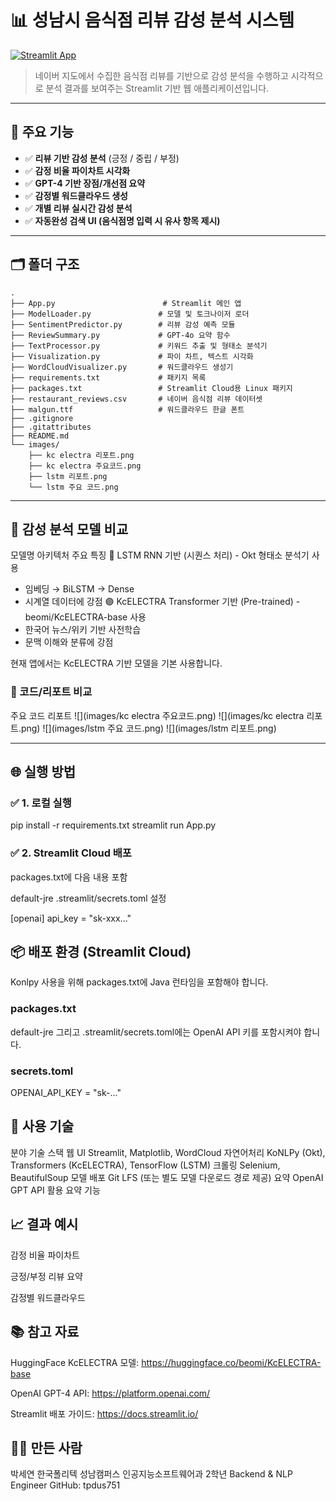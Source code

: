 # 📊 성남시 음식점 리뷰 감성 분석 시스템

[![Streamlit App](https://img.shields.io/badge/Streamlit-Deployed-brightgreen?logo=streamlit)](https://share.streamlit.io/your-deployment-link)

> 네이버 지도에서 수집한 음식점 리뷰를 기반으로 감성 분석을 수행하고 시각적으로 분석 결과를 보여주는 Streamlit 기반 웹 애플리케이션입니다.

---

## 🧠 주요 기능

- ✅ **리뷰 기반 감성 분석** (긍정 / 중립 / 부정)
- ✅ **감정 비율 파이차트 시각화**
- ✅ **GPT-4 기반 장점/개선점 요약**
- ✅ **감정별 워드클라우드 생성**
- ✅ **개별 리뷰 실시간 감성 분석**
- ✅ **자동완성 검색 UI (음식점명 입력 시 유사 항목 제시)**

---

## 🗂️ 폴더 구조

```
.
├── App.py                        # Streamlit 메인 앱
├── ModelLoader.py               # 모델 및 토크나이저 로더
├── SentimentPredictor.py        # 리뷰 감성 예측 모듈
├── ReviewSummary.py             # GPT-4o 요약 함수
├── TextProcessor.py             # 키워드 추출 및 형태소 분석기
├── Visualization.py             # 파이 차트, 텍스트 시각화
├── WordCloudVisualizer.py       # 워드클라우드 생성기
├── requirements.txt             # 패키지 목록
├── packages.txt                 # Streamlit Cloud용 Linux 패키지
├── restaurant_reviews.csv       # 네이버 음식점 리뷰 데이터셋
├── malgun.ttf                   # 워드클라우드 한글 폰트
├── .gitignore
├── .gitattributes
├── README.md
└── images/
    ├── kc electra 리포트.png
    ├── kc electra 주요코드.png
    ├── lstm 리포트.png
    └── lstm 주요 코드.png
```

---

## 🧠 감성 분석 모델 비교

모델명	아키텍처	주요 특징
🔵 LSTM	RNN 기반 (시퀀스 처리)	- Okt 형태소 분석기 사용
- 임베딩 → BiLSTM → Dense
- 시계열 데이터에 강점
🟣 KcELECTRA	Transformer 기반 (Pre-trained)	- beomi/KcELECTRA-base 사용
- 한국어 뉴스/위키 기반 사전학습
- 문맥 이해와 분류에 강점

현재 앱에서는 KcELECTRA 기반 모델을 기본 사용합니다.

### 📌 코드/리포트 비교
주요 코드	리포트
![](images/kc electra 주요코드.png)	![](images/kc electra 리포트.png)
![](images/lstm 주요 코드.png)	![](images/lstm 리포트.png)

---

## 🌐 실행 방법

### ✅ 1. 로컬 실행
pip install -r requirements.txt
streamlit run App.py

### ✅ 2. Streamlit Cloud 배포
packages.txt에 다음 내용 포함


default-jre
.streamlit/secrets.toml 설정


[openai]
api_key = "sk-xxx..."



## 📦 배포 환경 (Streamlit Cloud)
Konlpy 사용을 위해 packages.txt에 Java 런타임을 포함해야 합니다.


### packages.txt
default-jre
그리고 .streamlit/secrets.toml에는 OpenAI API 키를 포함시켜야 합니다.


### secrets.toml
OPENAI_API_KEY = "sk-..."

## 🧹 사용 기술
분야	기술 스택
웹 UI	Streamlit, Matplotlib, WordCloud
자연어처리	KoNLPy (Okt), Transformers (KcELECTRA), TensorFlow (LSTM)
크롤링	Selenium, BeautifulSoup
모델 배포	Git LFS (또는 별도 모델 다운로드 경로 제공)
요약	OpenAI GPT API 활용 요약 기능

## 📈 결과 예시
감정 비율 파이차트

긍정/부정 리뷰 요약

감정별 워드클라우드

## 📚 참고 자료
HuggingFace KcELECTRA 모델: https://huggingface.co/beomi/KcELECTRA-base

OpenAI GPT-4 API: https://platform.openai.com/

Streamlit 배포 가이드: https://docs.streamlit.io/

## 🙋‍♀️ 만든 사람
박세연
한국폴리텍 성남캠퍼스
인공지능소프트웨어과 2학년
Backend & NLP Engineer
GitHub: tpdus751
